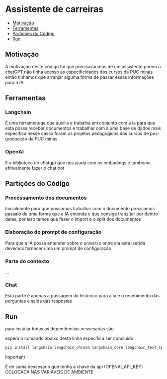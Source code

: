 # Assistente de carreiras

- [Motivação](#Motivação)
- [Ferramentas](#Ferramentas)
- [Partições do Código](#Partições-do-código)
- [Run](#Run)

## Motivação

A motivação deste código foi que precisavaomos de um assistente porem o chatGPT não tinha acesso as especificidades dos cursos da PUC minas então tinhamos que arranjar alguma forma de passar essas informações para a IA

## Ferramentas

### Langchain

É uma ferramenuqe que auxilia e trabalha em conjunto com a ia para que esta possa receber documentos e trabalhar com a uma base de dados mais especifica nesse casso foram os projetos pedagogicos dos cursos de pos-graduação da PUC minas

### OpenAI

É a biblioteca do chatgpt que nos ajuda com os embadings e tambéma efitivamente fazer o chat bot

## Partições do Código

### Processamento dos documentos

Inicialmente para que possomos trabalhar com o documento precisamos passalo de uma forma que a IA entenda e que consiga tranzitar por dentro deles, por isso temos que fazer o import e o split dos documentos

### Elaboração do prompt de configuração

Para que a IA possa entender sobre o universo onde ela esta iserida devemos fornecer uma um prompt de configuração

### Parte do contexto

...

### Chat

Esta parte é apenas a passagem do historico para a ia e o recebimento das perguntas e saida das respostas

## Run

para instalar todas as dependencias nessesarias são

espera o comando abaixo desta linha específica ser concluído

```bash
pip install langchain langchain_chroma langchain_core langchain_text_splitters langchain_openai langchain_community
```

> [!important]
> É de suma nessesario que tenha a chave da api (OPENAI_API_KEY) COLOCADA NAS VARIAVEIS DE AMBIENTE
